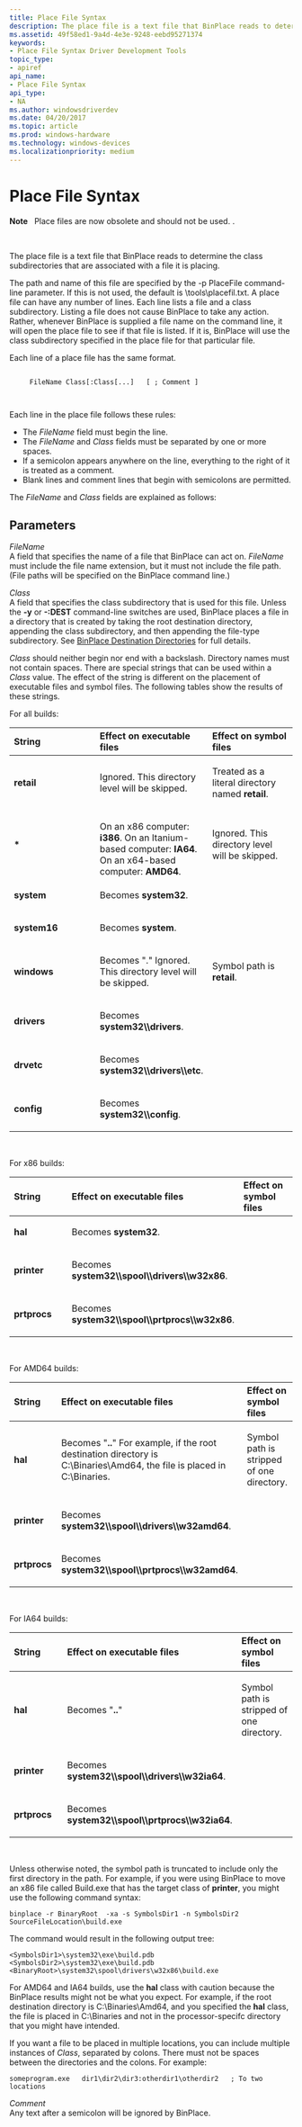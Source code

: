 ```yaml
---
title: Place File Syntax
description: The place file is a text file that BinPlace reads to determine the class subdirectories that are associated with a file it is placing.
ms.assetid: 49f58ed1-9a4d-4e3e-9248-eebd95271374
keywords:
- Place File Syntax Driver Development Tools
topic_type:
- apiref
api_name:
- Place File Syntax
api_type:
- NA
ms.author: windowsdriverdev
ms.date: 04/20/2017
ms.topic: article
ms.prod: windows-hardware
ms.technology: windows-devices
ms.localizationpriority: medium
---
```


# Place File Syntax


**Note**   Place files are now obsolete and should not be used. .

 

The place file is a text file that BinPlace reads to determine the class subdirectories that are associated with a file it is placing.

The path and name of this file are specified by the -p PlaceFile command-line parameter. If this is not used, the default is \\tools\\placefil.txt. A place file can have any number of lines. Each line lists a file and a class subdirectory. Listing a file does not cause BinPlace to take any action. Rather, whenever BinPlace is supplied a file name on the command line, it will open the place file to see if that file is listed. If it is, BinPlace will use the class subdirectory specified in the place file for that particular file.

Each line of a place file has the same format.

```
    
     FileName Class[:Class[...]   [ ; Comment ] 

   
```

Each line in the place file follows these rules:

-   The *FileName* field must begin the line.
-   The *FileName* and *Class* fields must be separated by one or more spaces.
-   If a semicolon appears anywhere on the line, everything to the right of it is treated as a comment.
-   Blank lines and comment lines that begin with semicolons are permitted.

The *FileName* and *Class* fields are explained as follows:

## <span id="ddk_place_file_syntax_tools"></span><span id="DDK_PLACE_FILE_SYNTAX_TOOLS"></span>Parameters


<span id="_______FileName______"></span><span id="_______filename______"></span><span id="_______FILENAME______"></span> *FileName*   
A field that specifies the name of a file that BinPlace can act on. *FileName* must include the file name extension, but it must not include the file path. (File paths will be specified on the BinPlace command line.)

<span id="_______Class______"></span><span id="_______class______"></span><span id="_______CLASS______"></span> *Class*   
A field that specifies the class subdirectory that is used for this file. Unless the **-y** or **-:DEST** command-line switches are used, BinPlace places a file in a directory that is created by taking the root destination directory, appending the class subdirectory, and then appending the file-type subdirectory. See [BinPlace Destination Directories](binplace-destination-directories.md) for full details.

*Class* should neither begin nor end with a backslash. Directory names must not contain spaces. There are special strings that can be used within a *Class* value. The effect of the string is different on the placement of executable files and symbol files. The following tables show the results of these strings.

For all builds:

<table>
<colgroup>
<col width="33%" />
<col width="33%" />
<col width="33%" />
</colgroup>
<thead>
<tr class="header">
<th align="left">String</th>
<th align="left">Effect on executable files</th>
<th align="left">Effect on symbol files</th>
</tr>
</thead>
<tbody>
<tr class="odd">
<td align="left"><p><strong>retail</strong></p></td>
<td align="left"><p>Ignored. This directory level will be skipped.</p></td>
<td align="left"><p>Treated as a literal directory named <strong>retail</strong>.</p></td>
</tr>
<tr class="even">
<td align="left"><p><strong>*</strong></p></td>
<td align="left"><p></p>
On an x86 computer: <strong>i386</strong>.
On an Itanium-based computer: <strong>IA64</strong>.
On an x64-based computer: <strong>AMD64</strong>.</td>
<td align="left"><p>Ignored. This directory level will be skipped.</p></td>
</tr>
<tr class="odd">
<td align="left"><p><strong>system</strong></p></td>
<td align="left"><p>Becomes <strong>system32</strong>.</p></td>
<td align="left"></td>
</tr>
<tr class="even">
<td align="left"><p><strong>system16</strong></p></td>
<td align="left"><p>Becomes <strong>system</strong>.</p></td>
<td align="left"></td>
</tr>
<tr class="odd">
<td align="left"><p><strong>windows</strong></p></td>
<td align="left"><p>Becomes &quot;.&quot; Ignored. This directory level will be skipped.</p></td>
<td align="left"><p>Symbol path is <strong>retail</strong>.</p></td>
</tr>
<tr class="even">
<td align="left"><p><strong>drivers</strong></p></td>
<td align="left"><p>Becomes <strong>system32\\drivers</strong>.</p></td>
<td align="left"></td>
</tr>
<tr class="odd">
<td align="left"><p><strong>drvetc</strong></p></td>
<td align="left"><p>Becomes <strong>system32\\drivers\\etc</strong>.</p></td>
<td align="left"></td>
</tr>
<tr class="even">
<td align="left"><p><strong>config</strong></p></td>
<td align="left"><p>Becomes <strong>system32\\config</strong>.</p></td>
<td align="left"></td>
</tr>
</tbody>
</table>

 

For x86 builds:

<table>
<colgroup>
<col width="33%" />
<col width="33%" />
<col width="33%" />
</colgroup>
<thead>
<tr class="header">
<th align="left">String</th>
<th align="left">Effect on executable files</th>
<th align="left">Effect on symbol files</th>
</tr>
</thead>
<tbody>
<tr class="odd">
<td align="left"><p><strong>hal</strong></p></td>
<td align="left"><p>Becomes <strong>system32</strong>.</p></td>
<td align="left"></td>
</tr>
<tr class="even">
<td align="left"><p><strong>printer</strong></p></td>
<td align="left"><p>Becomes <strong>system32\\spool\\drivers\\w32x86</strong>.</p></td>
<td align="left"></td>
</tr>
<tr class="odd">
<td align="left"><p><strong>prtprocs</strong></p></td>
<td align="left"><p>Becomes <strong>system32\\spool\\prtprocs\\w32x86</strong>.</p></td>
<td align="left"></td>
</tr>
</tbody>
</table>

 

For AMD64 builds:

<table>
<colgroup>
<col width="33%" />
<col width="33%" />
<col width="33%" />
</colgroup>
<thead>
<tr class="header">
<th align="left">String</th>
<th align="left">Effect on executable files</th>
<th align="left">Effect on symbol files</th>
</tr>
</thead>
<tbody>
<tr class="odd">
<td align="left"><p><strong>hal</strong></p></td>
<td align="left"><p>Becomes &quot;<strong>..</strong>&quot; For example, if the root destination directory is C:\Binaries\Amd64, the file is placed in C:\Binaries.</p></td>
<td align="left"><p>Symbol path is stripped of one directory.</p></td>
</tr>
<tr class="even">
<td align="left"><p><strong>printer</strong></p></td>
<td align="left"><p>Becomes <strong>system32\\spool\\drivers\\w32amd64</strong>.</p></td>
<td align="left"></td>
</tr>
<tr class="odd">
<td align="left"><p><strong>prtprocs</strong></p></td>
<td align="left"><p>Becomes <strong>system32\\spool\\prtprocs\\w32amd64</strong>.</p></td>
<td align="left"></td>
</tr>
</tbody>
</table>

 

For IA64 builds:

<table>
<colgroup>
<col width="33%" />
<col width="33%" />
<col width="33%" />
</colgroup>
<thead>
<tr class="header">
<th align="left">String</th>
<th align="left">Effect on executable files</th>
<th align="left">Effect on symbol files</th>
</tr>
</thead>
<tbody>
<tr class="odd">
<td align="left"><p><strong>hal</strong></p></td>
<td align="left"><p>Becomes &quot;<strong>..</strong>&quot;</p></td>
<td align="left"><p>Symbol path is stripped of one directory.</p></td>
</tr>
<tr class="even">
<td align="left"><p><strong>printer</strong></p></td>
<td align="left"><p>Becomes <strong>system32\\spool\\drivers\\w32ia64</strong>.</p></td>
<td align="left"></td>
</tr>
<tr class="odd">
<td align="left"><p><strong>prtprocs</strong></p></td>
<td align="left"><p>Becomes <strong>system32\\spool\\prtprocs\\w32ia64</strong>.</p></td>
<td align="left"></td>
</tr>
</tbody>
</table>

 

Unless otherwise noted, the symbol path is truncated to include only the first directory in the path. For example, if you were using BinPlace to move an x86 file called Build.exe that has the target class of **printer**, you might use the following command syntax:

```
binplace -r BinaryRoot  -xa -s SymbolsDir1 -n SymbolsDir2 SourceFileLocation\build.exe
```

The command would result in the following output tree:

```
<SymbolsDir1>\system32\exe\build.pdb
<SymbolsDir2>\system32\exe\build.pdb 
<BinaryRoot>\system32\spool\drivers\w32x86\build.exe 
```

For AMD64 and IA64 builds, use the **hal** class with caution because the BinPlace results might not be what you expect. For example, if the root destination directory is C:\\Binaries\\Amd64, and you specified the **hal** class, the file is placed in C:\\Binaries and not in the processor-specifc directory that you might have intended.

If you want a file to be placed in multiple locations, you can include multiple instances of *Class*, separated by colons. There must not be spaces between the directories and the colons. For example:

```
someprogram.exe   dir1\dir2\dir3:otherdir1\otherdir2   ; To two locations
```

<span id="_______Comment______"></span><span id="_______comment______"></span><span id="_______COMMENT______"></span> *Comment*   
Any text after a semicolon will be ignored by BinPlace.

 

 





